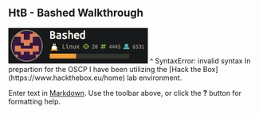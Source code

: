 ## HtB - Bashed Walkthrough
<img src="/_pages/2018-07-12_23-17-16.jpg" class="align-left" alt="">
^
SyntaxError: invalid syntax
In prepartion for the OSCP I have been utilizing the [Hack the Box](https://www.hackthebox.eu/home) lab environment.

Enter text in [Markdown](http://daringfireball.net/projects/markdown/). Use the toolbar above, or click the **?** button for formatting help.
